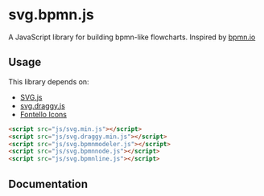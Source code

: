 # svg.bpmn.js
A JavaScript library for building bpmn-like flowcharts. Inspired by [bpmn.io](https://github.com/bpmn-io)

## Usage

This library depends on:

 - [SVG.js](https://github.com/wout/svg.js)
 - [svg.draggy.js](https://github.com/jillix/svg.draggy.js)
 - [Fontello Icons](https://github.com/fontello/fontello)


```html
<script src="js/svg.min.js"></script>
<script src="js/svg.draggy.min.js"></script>
<script src="js/svg.bpmnmodeler.js"></script>
<script src="js/svg.bpmnnode.js"></script>
<script src="js/svg.bpmnline.js"></script>
```

## Documentation
